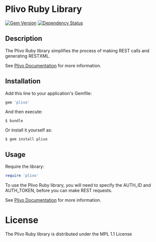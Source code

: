 # Plivo Ruby Library

[![Gem Version](https://badge.fury.io/rb/plivo.png)](http://badge.fury.io/rb/plivo) 
[![Dependency Status](https://gemnasium.com/plivo/plivo-ruby.png)](https://gemnasium.com/plivo/plivo-ruby)

## Description

The Plivo Ruby library simplifies the process of making REST calls and generating RESTXML.

See [Plivo Documentation](http://www.plivo.com/docs/) for more information.


## Installation

Add this line to your application's Gemfile:

```ruby
gem 'plivo'
```

And then execute:

    $ bundle

Or install it yourself as:

    $ gem install plivo

## Usage

Require the library:

```ruby
require 'plivo'
```

To use the Plivo Ruby library, you will need to specify the AUTH_ID and AUTH_TOKEN, before you can make REST requests.

See [Plivo Documentation](http://www.plivo.com/docs/) for more information.

# License


The Plivo Ruby library is distributed under the MPL 1.1 License
